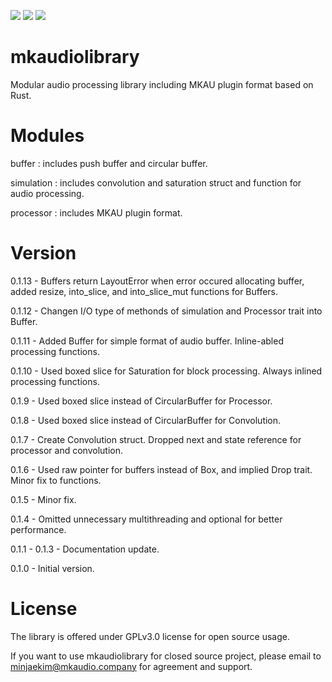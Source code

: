 [![](https://img.shields.io/crates/v/mkaudiolibrary.svg)](https://crates.io/crates/mkaudiolibrary)
[![](https://img.shields.io/crates/l/mkaudiolibrary.svg)](https://crates.io/crates/mkaudiolibrary)
[![](https://docs.rs/mkaudiolibrary/badge.svg)](https://docs.rs/mkaudiolibrary/)

# mkaudiolibrary
Modular audio processing library including MKAU plugin format based on Rust.

# Modules
buffer : includes push buffer and circular buffer.

simulation : includes convolution and saturation struct and function for audio processing.

processor : includes MKAU plugin format.

# Version
0.1.13 - Buffers return LayoutError when error occured allocating buffer, added resize, into_slice, and into_slice_mut functions for Buffers.

0.1.12 - Changen I/O type of methonds of simulation and Processor trait into Buffer.

0.1.11 - Added Buffer for simple format of audio buffer. Inline-abled processing functions.

0.1.10 - Used boxed slice for Saturation for block processing. Always inlined processing functions.

0.1.9 - Used boxed slice instead of CircularBuffer for Processor.

0.1.8 - Used boxed slice instead of CircularBuffer for Convolution.

0.1.7 - Create Convolution struct. Dropped next and state reference for processor and convolution.

0.1.6 - Used raw pointer for buffers instead of Box<T>, and implied Drop trait. Minor fix to functions.

0.1.5 - Minor fix.

0.1.4 - Omitted unnecessary multithreading and optional for better performance.

0.1.1 - 0.1.3 - Documentation update.

0.1.0 - Initial version.

# License
The library is offered under GPLv3.0 license for open source usage.

If you want to use mkaudiolibrary for closed source project, please email to minjaekim@mkaudio.company for agreement and support.